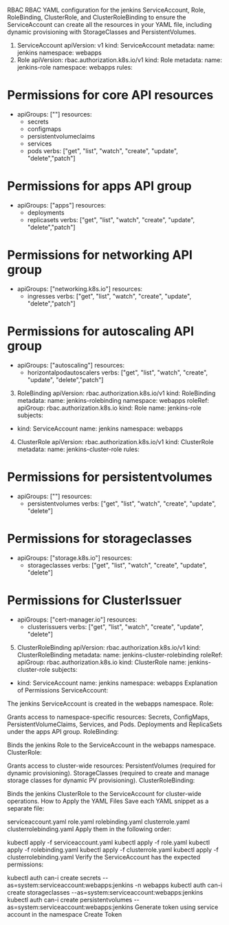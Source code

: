 RBAC
RBAC YAML configuration for the jenkins ServiceAccount, Role, RoleBinding, ClusterRole, and ClusterRoleBinding to ensure the ServiceAccount can create all the resources in your YAML file, including dynamic provisioning with StorageClasses and PersistentVolumes.

1. ServiceAccount
apiVersion: v1
kind: ServiceAccount
metadata:
  name: jenkins
  namespace: webapps
2. Role
apiVersion: rbac.authorization.k8s.io/v1
kind: Role
metadata:
  name: jenkins-role
  namespace: webapps
rules:
  # Permissions for core API resources
  - apiGroups: [""]
    resources:
      - secrets
      - configmaps
      - persistentvolumeclaims
      - services
      - pods
    verbs: ["get", "list", "watch", "create", "update", "delete","patch"]

  # Permissions for apps API group
  - apiGroups: ["apps"]
    resources:
      - deployments
      - replicasets
    verbs: ["get", "list", "watch", "create", "update", "delete","patch"]

  # Permissions for networking API group
  - apiGroups: ["networking.k8s.io"]
    resources:
      - ingresses
    verbs: ["get", "list", "watch", "create", "update", "delete","patch"]

  # Permissions for autoscaling API group
  - apiGroups: ["autoscaling"]
    resources:
      - horizontalpodautoscalers
    verbs: ["get", "list", "watch", "create", "update", "delete","patch"]
3. RoleBinding
apiVersion: rbac.authorization.k8s.io/v1
kind: RoleBinding
metadata:
  name: jenkins-rolebinding
  namespace: webapps
roleRef:
  apiGroup: rbac.authorization.k8s.io
  kind: Role
  name: jenkins-role
subjects:
  - kind: ServiceAccount
    name: jenkins
    namespace: webapps
4. ClusterRole
apiVersion: rbac.authorization.k8s.io/v1
kind: ClusterRole
metadata:
  name: jenkins-cluster-role
rules:
  # Permissions for persistentvolumes
  - apiGroups: [""]
    resources:
      - persistentvolumes
    verbs: ["get", "list", "watch", "create", "update", "delete"]
  # Permissions for storageclasses
  - apiGroups: ["storage.k8s.io"]
    resources:
      - storageclasses
    verbs: ["get", "list", "watch", "create", "update", "delete"]
  # Permissions for ClusterIssuer
  - apiGroups: ["cert-manager.io"]
    resources:
      - clusterissuers
    verbs: ["get", "list", "watch", "create", "update", "delete"]
5. ClusterRoleBinding
apiVersion: rbac.authorization.k8s.io/v1
kind: ClusterRoleBinding
metadata:
  name: jenkins-cluster-rolebinding
roleRef:
  apiGroup: rbac.authorization.k8s.io
  kind: ClusterRole
  name: jenkins-cluster-role
subjects:
  - kind: ServiceAccount
    name: jenkins
    namespace: webapps
Explanation of Permissions
ServiceAccount:

The jenkins ServiceAccount is created in the webapps namespace.
Role:

Grants access to namespace-specific resources:
Secrets, ConfigMaps, PersistentVolumeClaims, Services, and Pods.
Deployments and ReplicaSets under the apps API group.
RoleBinding:

Binds the jenkins Role to the ServiceAccount in the webapps namespace.
ClusterRole:

Grants access to cluster-wide resources:
PersistentVolumes (required for dynamic provisioning).
StorageClasses (required to create and manage storage classes for dynamic PV provisioning).
ClusterRoleBinding:

Binds the jenkins ClusterRole to the ServiceAccount for cluster-wide operations.
How to Apply the YAML Files
Save each YAML snippet as a separate file:

serviceaccount.yaml
role.yaml
rolebinding.yaml
clusterrole.yaml
clusterrolebinding.yaml
Apply them in the following order:

kubectl apply -f serviceaccount.yaml
kubectl apply -f role.yaml
kubectl apply -f rolebinding.yaml
kubectl apply -f clusterrole.yaml
kubectl apply -f clusterrolebinding.yaml
Verify the ServiceAccount has the expected permissions:

kubectl auth can-i create secrets --as=system:serviceaccount:webapps:jenkins -n webapps
kubectl auth can-i create storageclasses --as=system:serviceaccount:webapps:jenkins
kubectl auth can-i create persistentvolumes --as=system:serviceaccount:webapps:jenkins
Generate token using service account in the namespace
Create Token
